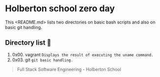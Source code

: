 # Holberton school zero day

This <README.md> lists two directories on basic bash scripts and also on basic
git handling.

## Directory list :open_file_folder:

1. 0x00. vagrant ```Displays the result of executing the uname command.```
2. 0x03. git ```git basic handling.```


> Full Stack Software Engineering - Holberton School